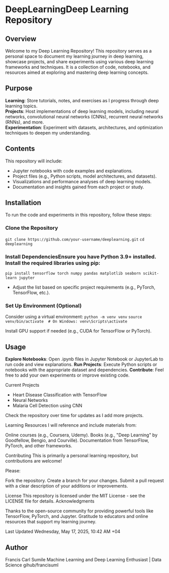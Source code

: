 # DeepLearningDeep Learning Repository

## Overview
Welcome to my Deep Learning Repository! This repository serves as a personal space to document my learning journey in deep learning, showcase projects, and share experiments using various deep learning frameworks and techniques. It is a collection of code, notebooks, and resources aimed at exploring and mastering deep learning concepts.

## Purpose

**Learning**: Store tutorials, notes, and exercises as I progress through deep learning topics.<br>
**Projects**: Host implementations of deep learning models, including neural networks, convolutional neural networks (CNNs), recurrent neural networks (RNNs), and more.<br>
**Experimentation**: Experiment with datasets, architectures, and optimization techniques to deepen my understanding.

## Contents
This repository will include:

- Jupyter notebooks with code examples and explanations.
- Project files (e.g., Python scripts, model architectures, and datasets).
- Visualizations and performance analyses of deep learning models.
- Documentation and insights gained from each project or study.

## Installation
To run the code and experiments in this repository, follow these steps:

### Clone the Repository
`git clone https://github.com/your-username/deeplearning.git`
`cd deeplearning`

### Install DependenciesEnsure you have Python 3.9+ installed. Install the required libraries using pip:
`pip install tensorflow torch numpy pandas matplotlib seaborn scikit-learn jupyter`

- Adjust the list based on specific project requirements (e.g., PyTorch, TensorFlow, etc.).

### Set Up Environment (Optional)

Consider using a virtual environment:
`python -m venv venv`
`source venv/bin/activate  # On Windows: venv\Scripts\activate`

Install GPU support if needed (e.g., CUDA for TensorFlow or PyTorch).

## Usage

**Explore Notebooks**: Open .ipynb files in Jupyter Notebook or JupyterLab to run code and view explanations.
**Run Projects**: Execute Python scripts or notebooks with the appropriate dataset and dependencies.
**Contribute**: Feel free to add your own experiments or improve existing code.

Current Projects

- Heart Disease Classification with TensorFlow
- Neural Networks
- Malaria Cell Detection using CNN

Check the repository over time for updates as I add more projects.

Learning Resources
I will reference and include materials from:

Online courses (e.g., Coursera, Udemy).
Books (e.g., "Deep Learning" by Goodfellow, Bengio, and Courville).
Documentation from TensorFlow, PyTorch, and other frameworks.

Contributing
This is primarily a personal learning repository, but contributions are welcome! 

Please:

Fork the repository.
Create a branch for your changes.
Submit a pull request with a clear description of your additions or improvements.

License
This repository is licensed under the MIT License - see the LICENSE file for details.
Acknowledgments

Thanks to the open-source community for providing powerful tools like TensorFlow, PyTorch, and Jupyter.
Gratitude to educators and online resources that support my learning journey.

Last Updated
Wednesday, May 17, 2025, 10:42 AM +04

## Author

Francis Carl Sumile
Machine Learning and Deep Learning Enthusiast | Data Science
gihub/francisuml
